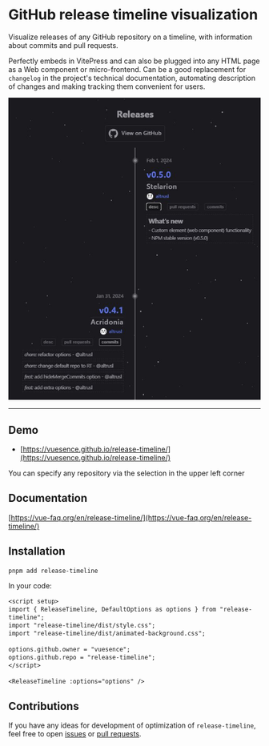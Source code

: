 # GitHub release timeline visualization

Visualize releases of any GitHub repository on a timeline, with information about commits and pull requests.

Perfectly embeds in VitePress and can also be plugged into any HTML page as a Web component or micro-frontend. Can be a good replacement for `changelog` in the project's technical documentation, automating description of changes and making tracking them convenient for users.

![](./rt.jpg)

------

## Demo

- [https://vuesence.github.io/release-timeline/](https://vuesence.github.io/release-timeline/)

You can specify any repository via the selection in the upper left corner

## Documentation

[https://vue-faq.org/en/release-timeline/](https://vue-faq.org/en/release-timeline/)

## Installation

```bash [pnpm]
pnpm add release-timeline
```

In your code:

```vue
<script setup>
import { ReleaseTimeline, DefaultOptions as options } from "release-timeline";
import "release-timeline/dist/style.css";
import "release-timeline/dist/animated-background.css";

options.github.owner = "vuesence";
options.github.repo = "release-timeline";
</script>

<ReleaseTimeline :options="options" />
```

## Contributions

If you have any ideas for development of optimization of `release-timeline`, feel free to open [issues](https://github.com/vuesence/release-timeline/issues) or [pull requests](https://github.com/vuesence/release-timeline/pulls).
